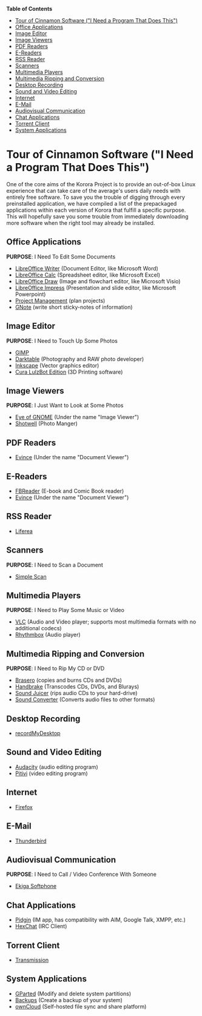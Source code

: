 **Table of Contents**  

- [Tour of Cinnamon Software ("I Need a Program That Does This")](#tour-of-cinnamon-software-i-need-a-program-that-does-this)
- [Office Applications](#office-applications)
- [Image Editor](#image-editor)
- [Image Viewers](#image-viewers)
- [PDF Readers](#pdf-readers)
- [E-Readers](#e-readers)
- [RSS Reader](#rss-reader)
- [Scanners](#scanners)
- [Multimedia Players](#multimedia-players)
- [Multimedia Ripping and Conversion](#multimedia-ripping-and-conversion)
- [Desktop Recording](#desktop-recording)
- [Sound and Video Editing](#sound-and-video-editing)
- [Internet](#internet)
- [E-Mail](#e-mail)
- [Audiovisual Communication](#audiovisual-communication)
- [Chat Applications](#chat-applications)
- [Torrent Client](#torrent-client)
- [System Applications](#system-applications)



<a name="tour-of-cinnamon-software-i-need-a-program-that-does-this"></a>
# Tour of Cinnamon Software ("I Need a Program That Does This")

One of the core aims of the Korora Project is to provide an out-of-box Linux experience that can take care of the average's users daily needs with entirely free software. To save you the trouble of digging through every preinstalled application, we have compiled a list of the prepackaged applications within each version of Korora that fulfill a specific purpose. This will hopefully save you some trouble from immediately downloading more software when the right tool may already be installed.

<a name="office-applications"></a>
## Office Applications
**PURPOSE**: I Need To Edit Some Documents
- [LibreOffice Writer](https://www.libreoffice.org/discover/writer/) (Document Editor, like Microsoft Word)
- [LibreOffice Calc](https://www.libreoffice.org/discover/calc/) (Spreadsheet editor, like Microsoft Excel)
- [LibreOffice Draw](https://www.libreoffice.org/discover/draw/) (Image and flowchart editor, like Microsoft Visio)
- [LibreOffice Impress](https://www.libreoffice.org/discover/impress/) (Presentation and slide editor, like Microsoft Powerpoint)
- [Project Management](https://wiki.gnome.org/Apps/Planner) (plan projects)
- [GNote](https://wiki.gnome.org/Apps/Gnote) (write short sticky-notes of information)

<a name="image-editor"></a>
## Image Editor 
**PURPOSE**: I Need to Touch Up Some Photos
- [GIMP](https://www.gimp.org/)
- [Darktable](http://www.darktable.org/) (Photography and RAW photo developer)
- [Inkscape](https://inkscape.org/) (Vector graphics editor)
- [Cura LulzBot Edition](https://www.lulzbot.com/cura) (3D Printing software)

<a name="image-viewers"></a>
## Image Viewers
**PURPOSE**: I Just Want to Look at Some Photos
- [Eye of GNOME](https://wiki.gnome.org/Apps/EyeOfGnome) (Under the name "Image Viewer")
- [Shotwell](https://wiki.gnome.org/Apps/Shotwell) (Photo Manger)

<a name="pdf-readers"></a>
## PDF Readers
- [Evince](https://wiki.gnome.org/Apps/Evince) (Under the name "Document Viewer")

<a name="e-readers"></a>
## E-Readers 
- [FBReader](https://fbreader.org/) (E-book and Comic Book reader)
- [Evince](https://wiki.gnome.org/Apps/Evince) (Under the name "Document Viewer")

<a name="rss-reader"></a>
## RSS Reader
- [Liferea](http://lzone.de/liferea/)

<a name="scanners"></a>
## Scanners 
**PURPOSE**: I Need to Scan a Document
- [Simple Scan](https://launchpad.net/simple-scan)

<a name="multimedia-players"></a>
## Multimedia Players
**PURPOSE**: I Need to Play Some Music or Video
- [VLC](http://www.videolan.org/) (Audio and Video player; supports most multimedia formats with no additional codecs)
- [Rhythmbox](https://wiki.gnome.org/Apps/Rhythmbox/) (Audio player)

<a name="multimedia-ripping-and-conversion"></a>
## Multimedia Ripping and Conversion
**PURPOSE**: I Need to Rip My CD or DVD
- [Brasero](https://wiki.gnome.org/Apps/Brasero) (copies and burns CDs and DVDs)
- [Handbrake](https://handbrake.fr) (Transcodes CDs, DVDs, and Blurays)
- [Sound Juicer](https://wiki.gnome.org/Apps/SoundJuicer) (rips audio CDs to your hard-drive)
- [Sound Converter](http://soundconverter.org) (Converts audio files to other formats)

<a name="desktop-recording"></a>
## Desktop Recording
- [recordMyDesktop](https://sourceforge.net/projects/recordmydesktop/)

<a name="sound-and-video-editing"></a>
## Sound and Video Editing
- [Audacity](http://www.audacityteam.org/) (audio editing program)
- [Pitivi](http://www.pitivi.org/) (video editing program)

<a name="internet"></a>
## Internet
- [Firefox](https://www.mozilla.org/en-US/firefox/)

<a name="e-mail"></a>
## E-Mail
- [Thunderbird](https://www.mozilla.org/en-US/thunderbird/)

<a name="audiovisual-communication"></a>
## Audiovisual Communication
**PURPOSE**: I Need to Call / Video Conference With Someone
- [Ekiga Softphone](http://www.ekiga.org)

<a name="chat-applications"></a>
## Chat Applications
- [Pidgin](https://pidgin.im/) (IM app, has compatibility with AIM, Google Talk, XMPP, etc.)
- [HexChat](https://hexchat.github.io/) (IRC Client)

<a name="torrent-client"></a>
## Torrent Client
- [Transmission](http://www.transmissionbt.com/)

<a name="system-applications"></a>
## System Applications
- [GParted](http://gparted.org) (Modify and delete system partitions)
- [Backups](https://launchpad.net/deja-dup) (Create a backup of your system)
- [ownCloud](https://owncloud.org/) (Self-hosted file sync and share platform)